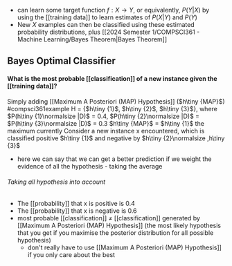 - can learn some target function $f:X\rightarrow Y$, or equivalently, $P(Y|X)$ by using the [[training data]] to learn estimates of $P(X|Y)$ and $P(Y)$ 
- New $X$ examples can then be classified using these estimated probability distributions, plus [[2024 Semester 1/COMPSCI361 - Machine Learning/Bayes Theorem|Bayes Theorem]]

## Bayes Optimal Classifier
#### What is the most probable [[classification]] of a new instance given the [[training data]]?
Simply adding [[Maximum A Posteriori (MAP) Hypothesis]] ($h\tiny {MAP}$)
#compsci361example 
H = {$h\tiny {1}$, $h\tiny {2}$, $h\tiny {3}$}, where $P(h\tiny {1}\normalsize |D)$ = 0.4, $P(h\tiny {2}\normalsize |D)$ = $P(h\tiny {3}\normalsize |D)$ = 0.3
$h\tiny {MAP}$ = $h\tiny {1}$ the maximum currently
Consider a new instance x encountered, which is classified positive $h\tiny {1}$ and negative by $h\tiny {2}\normalsize ,h\tiny {3}$
- here we can say that we can get a better prediction if we weight the evidence of all the hypothesis - taking the average
###### Taking all hypothesis into account
- The [[probability]] that x is positive is 0.4
- The [[probability]] that x is negative is 0.6
- most probable [[classification]] $\not =$ [[classification]] generated by [[Maximum A Posteriori (MAP) Hypothesis]] (the most likely hypothesis that you get if you maximise the posterior distribution for all possible hypothesis)
	- don't really have to use [[Maximum A Posteriori (MAP) Hypothesis]] if you only care about the best

